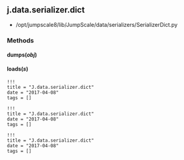 <!-- toc -->
## j.data.serializer.dict

- /opt/jumpscale8/lib/JumpScale/data/serializers/SerializerDict.py

### Methods

#### dumps(*obj*) 

#### loads(*s*) 


```
!!!
title = "J.data.serializer.dict"
date = "2017-04-08"
tags = []
```

```
!!!
title = "J.data.serializer.dict"
date = "2017-04-08"
tags = []
```

```
!!!
title = "J.data.serializer.dict"
date = "2017-04-08"
tags = []
```
